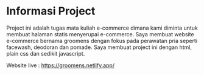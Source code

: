 # Informasi Project
Project ini adalah tugas mata kuliah e-commerce dimana kami diminta untuk membuat halaman statis menyerupai e-commerce. Saya membuat website e-commerce bernama groomens dengan fokus pada perawatan pria seperti facewash, deodoran dan pomade. Saya membuat project ini dengan html, plain css dan sedikit javascript.

Website live : https://groomens.netlify.app/
